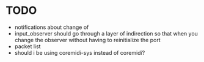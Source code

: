 # TODO
* notifications about change of
* input_observer should go through a layer of indirection so that when you change the observer without having to reinitialize the port
* packet list
* should i be using coremidi-sys instead of coremidi?